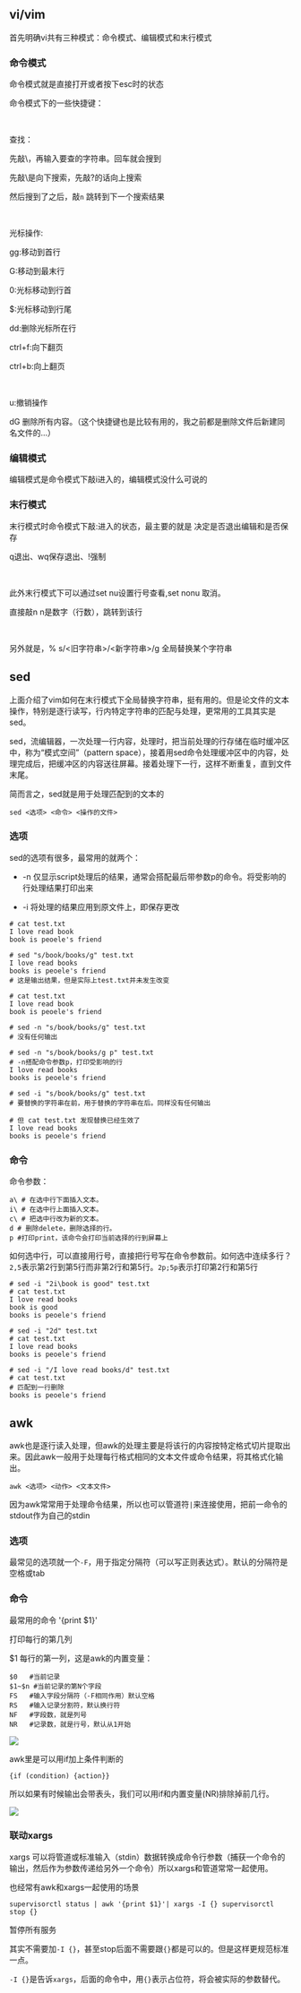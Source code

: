 ## vi/vim

首先明确vi共有三种模式：命令模式、编辑模式和末行模式

### 命令模式

命令模式就是直接打开或者按下esc时的状态

命令模式下的一些快捷键：

<br/>

查找：

先敲\，再输入要查的字符串。回车就会搜到

先敲\是向下搜索，先敲?的话向上搜索

然后搜到了之后，敲`n` 跳转到下一个搜索结果

<br/>

光标操作:

gg:移动到首行

G:移动到最末行

0:光标移动到行首

$:光标移动到行尾

dd:删除光标所在行

ctrl+f:向下翻页

ctrl+b:向上翻页



<br/>

u:撤销操作



dG 删除所有内容。（这个快捷键也是比较有用的，我之前都是删除文件后新建同名文件的...）



### 编辑模式

编辑模式是命令模式下敲i进入的，编辑模式没什么可说的





### 末行模式

末行模式时命令模式下敲:进入的状态，最主要的就是 决定是否退出编辑和是否保存

q退出、wq保存退出、!强制

<br/>

此外末行模式下可以通过set nu设置行号查看,set nonu 取消。

直接敲n n是数字（行数），跳转到该行 

<br/>

另外就是，% s/<旧字符串>/<新字符串>/g 全局替换某个字符串



## sed

上面介绍了vim如何在末行模式下全局替换字符串，挺有用的。但是论文件的文本操作，特别是逐行读写，行内特定字符串的匹配与处理，更常用的工具其实是sed。

sed，流编辑器，一次处理一行内容，处理时，把当前处理的行存储在临时缓冲区中，称为“模式空间”（pattern space），接着用sed命令处理缓冲区中的内容，处理完成后，把缓冲区的内容送往屏幕。接着处理下一行，这样不断重复，直到文件末尾。

简而言之，sed就是用于处理匹配到的文本的

```
sed <选项> <命令> <操作的文件>
```



### 选项

sed的选项有很多，最常用的就两个：

* -n 仅显示script处理后的结果，通常会搭配最后带参数p的命令。将受影响的行处理结果打印出来

* -i 将处理的结果应用到原文件上，即保存更改



```
# cat test.txt
I love read book
book is peoele's friend

# sed "s/book/books/g" test.txt
I love read books
books is peoele's friend
# 这是输出结果，但是实际上test.txt并未发生改变

# cat test.txt
I love read book
book is peoele's friend

# sed -n "s/book/books/g" test.txt
# 没有任何输出

# sed -n "s/book/books/g p" test.txt
# -n搭配命令参数p，打印受影响的行
I love read books
books is peoele's friend

# sed -i "s/book/books/g" test.txt
# 要替换的字符串在前，用于替换的字符串在后。同样没有任何输出

# 但 cat test.txt 发现替换已经生效了
I love read books
books is peoele's friend
```





### 命令

命令参数：

```
a\ # 在选中行下面插入文本。
i\ # 在选中行上面插入文本。
c\ # 把选中行改为新的文本。
d # 删除delete，删除选择的行。
p #打印print，该命令会打印当前选择的行到屏幕上
```



如何选中行，可以直接用行号，直接把行号写在命令参数前。如何选中连续多行？`2,5`表示第2行到第5行而非第2行和第5行。`2p;5p`表示打印第2行和第5行



```
# sed -i "2i\book is good" test.txt
# cat test.txt
I love read books
book is good
books is peoele's friend

# sed -i "2d" test.txt
# cat test.txt
I love read books
books is peoele's friend

# sed -i "/I love read books/d" test.txt
# cat test.txt
# 匹配到一行删除
books is peoele's friend
```





## awk

awk也是逐行读入处理，但awk的处理主要是将该行的内容按特定格式切片提取出来。因此awk一般用于处理每行格式相同的文本文件或命令结果，将其格式化输出。



```
awk <选项> <动作> <文本文件>
```

因为awk常常用于处理命令结果，所以也可以管道符`|`来连接使用，把前一命令的stdout作为自己的stdin

### 选项

最常见的选项就一个`-F`，用于指定分隔符（可以写正则表达式）。默认的分隔符是空格或tab





### 命令

最常用的命令 '{print $1}'

打印每行的第几列

$1 每行的第一列，这是awk的内置变量：

```
$0   #当前记录
$1~$n #当前记录的第N个字段
FS   #输入字段分隔符（-F相同作用）默认空格
RS   #输入记录分割符，默认换行符
NF   #字段数，就是列号
NR   #记录数，就是行号，默认从1开始
```



![](https://cdn.jsdelivr.net/gh/cjyshow/docimg@main/awk%20print.png)





awk里是可以用if加上条件判断的

`{if (condition) {action}} `



所以如果有时候输出会带表头，我们可以用if和内置变量(NR)排除掉前几行。

![](https://cdn.jsdelivr.net/gh/cjyshow/docimg@main/awk%20if.png)



### 联动xargs

xargs 可以将管道或标准输入（stdin）数据转换成命令行参数（捕获一个命令的输出，然后作为参数传递给另外一个命令）所以xargs和管道常常一起使用。



也经常有awk和xargs一起使用的场景



```
supervisorctl status | awk '{print $1}'| xargs -I {} supervisorctl stop {} 
```

暂停所有服务



其实不需要加`-I {}`，甚至stop后面不需要跟`{}`都是可以的。但是这样更规范标准一点。

`-I {}`是告诉`xargs`，后面的命令中，用`{}`表示占位符，将会被实际的参数替代。

